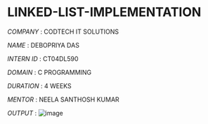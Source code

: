 # LINKED-LIST-IMPLEMENTATION

*COMPANY* : CODTECH IT SOLUTIONS

*NAME* : DEBOPRIYA DAS

*INTERN ID* : CT04DL590

*DOMAIN* : C PROGRAMMING

*DURATION* : 4 WEEKS

*MENTOR* : NEELA SANTHOSH KUMAR

*OUTPUT* : ![image](https://github.com/user-attachments/assets/83249425-1d0c-4ecc-9791-153dc633a167)

